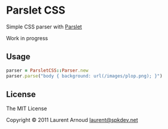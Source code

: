# Parslet CSS

Simple CSS parser with [Parslet](http://kschiess.github.com/parslet/)

Work in progress

## Usage

```ruby
parser = ParsletCSS::Parser.new
parser.parse("body { background: url(/images/plop.png); }")
```

## License
The MIT License

Copyright © 2011 Laurent Arnoud <laurent@spkdev.net>
